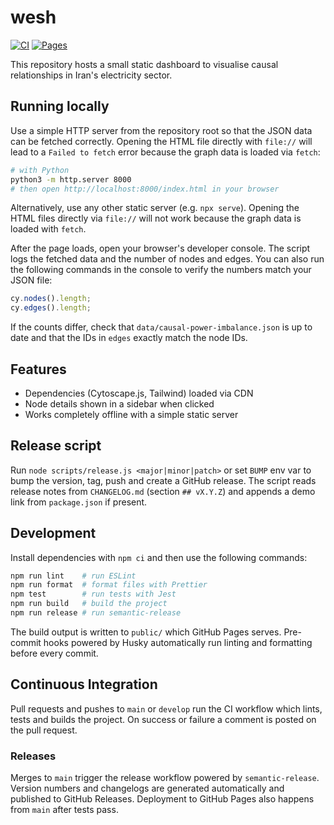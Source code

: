 # wesh

[![CI](https://github.com/openai/wesh/actions/workflows/ci.yml/badge.svg)](https://github.com/openai/wesh/actions/workflows/ci.yml)
[![Pages](https://github.com/openai/wesh/actions/workflows/static.yml/badge.svg)](https://github.com/openai/wesh/actions/workflows/static.yml)

This repository hosts a small static dashboard to visualise causal relationships in Iran's electricity sector.

## Running locally

Use a simple HTTP server from the repository root so that the JSON data can be fetched correctly. Opening the HTML file directly with `file://` will lead to a `Failed to fetch` error because the graph data is loaded via `fetch`:

```bash
# with Python
python3 -m http.server 8000
# then open http://localhost:8000/index.html in your browser
```

Alternatively, use any other static server (e.g. `npx serve`). Opening the HTML files directly via `file://` will not work because the graph data is loaded with `fetch`.

After the page loads, open your browser's developer console. The script logs the fetched data and the number of nodes and edges. You can also run the following commands in the console to verify the numbers match your JSON file:

```js
cy.nodes().length;
cy.edges().length;
```

If the counts differ, check that `data/causal-power-imbalance.json` is up to date and that the IDs in `edges` exactly match the node IDs.

## Features

- Dependencies (Cytoscape.js, Tailwind) loaded via CDN
- Node details shown in a sidebar when clicked
- Works completely offline with a simple static server

## Release script

Run `node scripts/release.js <major|minor|patch>` or set `BUMP` env var to bump the version, tag, push and create a GitHub release. The script reads release notes from `CHANGELOG.md` (section `## vX.Y.Z`) and appends a demo link from `package.json` if present.

## Development

Install dependencies with `npm ci` and then use the following commands:

```bash
npm run lint    # run ESLint
npm run format  # format files with Prettier
npm test        # run tests with Jest
npm run build   # build the project
npm run release # run semantic-release
```

The build output is written to `public/` which GitHub Pages serves. Pre-commit
hooks powered by Husky automatically run linting and formatting before every
commit.

## Continuous Integration

Pull requests and pushes to `main` or `develop` run the CI workflow which lints, tests and builds the project. On success or failure a comment is posted on the pull request.

### Releases

Merges to `main` trigger the release workflow powered by `semantic-release`. Version numbers and changelogs are generated automatically and published to GitHub Releases. Deployment to GitHub Pages also happens from `main` after tests pass.
